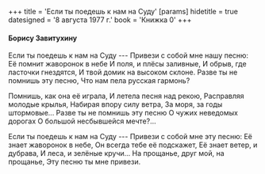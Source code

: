 +++
title = 'Если ты поедешь к нам на Суду'
[params]
  hidetitle = true
  datesigned = '8 августа 1977 г.'
  book = 'Книжка 0'
+++
#### Борису Завитухину

Если ты поедешь к нам на Суду ---
Привези с собой мне нашу песню:
Её помнит жаворонок в небе
И поля, и плёсы заливные,
И обрыв, где ласточки гнездятся,
И твой домик на высоком склоне.
Разве ты не помнишь эту песню,
Что нам пела русская гармонь?

Помнишь, как она её играла,
И летела песня над рекою,
Расправляя молодые крылья,
Набирая впору силу ветра,
За моря, за годы штормовые...
Разве ты не помнишь эту песню
О чужих неведомых дорогах
О большой несбывшейся мечте?...

Если ты поедешь к нам на Суду ---
Привези с собой мне эту песню:
Её знает жаворонок в небе,
Он всегда тебе её подскажет,
Её знает ветер, и дубрава,
И леса, и зелёные кручи...
На прощанье, друг мой, на прощанье,
Эту песню ты мне привези.

<!-- 8 августа 1977 г. -->
<!-- Книжка 0 -->
<!-- Книжка 2 -->
